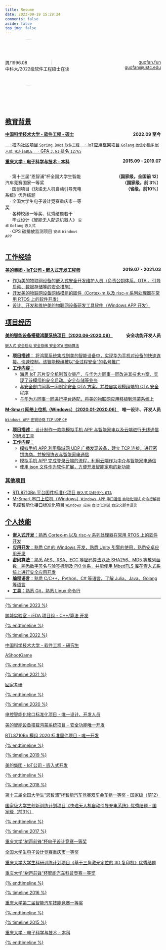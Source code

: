 ```yaml
---
title: Resume
date: 2023-09-19 15:29:24
comments: false
aside: false
top_img: false
---
```


<img src="cat.jpg" style="width:150px; height:150px; border-radius:100%; overflow:hidden;"/>

<div style="overflow:auto; position:relative; top:-100px">
  <div style="float:left; width:50%;">
    <p style="text-align:left;">
      <i class="fas fa-user"></i> 男/1996.08<br>
      <i class="fas fa-school"></i> 中科大/2022级软件工程硕士在读
    </p>
  </div>
  <div style="float:right; width:50%;">
    <p style="text-align:right;">
      <i class="fas fa-home"></i> <a href="https://www.guofan.fun">guofan.fun</a><br>
      <i class="fas fa-envelope"></i> <a href="mailto:guofan@ustc.edu">guofan@ustc.edu
    </p>
  </div>
</div>

## 教育背景

<p style="text-align:left;"><b>中国科学技术大学 - 软件工程 - 硕士</b><span style="float:right;"><b>2022.09 至今</b></span></p>

&emsp;⋅ 校内社区项目 `Spring Boot` `软件工程`
&emsp;⋅ IoT应用框架项目 `Golang` `微信小程序` `嵌入式 WiFi&BLE`
&emsp;⋅ GPA `3.61` 排名 `12/65`

<p style="text-align:left;"><b>重庆大学 - 电子科学与技术 - 本科</b><span style="float:right;"><b>2015.09 - 2019.07</b></span></p>

<div style="overflow:auto;">
  <div style="float:left; width:50%;">
    <p style="text-align:left;">
      &emsp;⋅ 第十三届“恩智浦”杯全国大学生智能汽车竞赛国家一等奖<br>
      &emsp;⋅ 国创项目《快递无人机自动引导充电系统》优秀结题<br>
      &emsp;⋅ 全国大学生电子设计竞赛重庆市一等奖<br>
      &emsp;⋅ 各种校级一等奖、优秀结题若干<br>
      &emsp;⋅ 毕业设计《智能无人配送机器人》 <code>安卓</code> <code>Golang</code> <code>嵌入式</code><br>
      &emsp;⋅ CPS 碳排放监测项目 <code>安卓</code> <code>Windows APP</code>
    </p>
  </div>
  <div style="float:right; width:50%;">
    <p style="text-align:right;">
      <b>（国家级，全国前 12）</b><br>
      <b>（国家级，前 3%）</b><br>
      <b>（省级，前10%）</b>
    </p>
  </div>
</div>

## 工作经验

<p style="text-align:left;"><b>美的集团 - IoT公司 - 嵌入式开发工程师</b><span style="float:right;"><b>2019.07 - 2021.03</b></span></p>

- 作为美的物联网设备的嵌入式安全开发维护人员（负责公钥体系、OTA 、引导启动、数据存储等的安全措施）
- 开发美的物联网设备网络模组的固件（Cortex-m 以及 risc-v 系列处理器在常用 RTOS 上的软件开发）
- 设计、开发和维护美的物联网设备研发工具软件（Windows APP 开发）
  
## 项目经历

<p style="text-align:left;"><b>美的智能设备搭载鸿蒙系统项目（2020.06-2020.09）</b><span style="float:right;"><b>安全功能开发人员</b></span></p>

`嵌入式` `安全启动` `安全存储` `安全OTA` `密码算法`

- **项目描述**：
    将鸿蒙系统集成到美的智能设备中，实现华为手机对设备的快速连接、快速控制。该智能模组被以“全过程安全”的名号推广
- **工作内容**：
  - 海思 IoT 芯片安全机制首次量产，与华为方同事一同改进其技术方案，实现了该模组的安全启动、安全存储等业务
  - 与安全部门同事一同制定安全 OTA 方案，并独自实现模组端的 OTA 安全程序
  - 与华为方同事一同进行平台适配，将美的物联网应用移植到鸿蒙系统上

<p style="text-align:left;"><b>M-Smart 网络上位机（Windows）（2020.01-2020.06）</b><span style="float:right;"><b>唯一设计、开发人员</b></span></p>

`Windows APP` `密钥协商` `TCP` `UDP` `C#`

- **项目描述**：
    设计制作一款能模拟手机 APP 与智能家电以及云端进行无线通信的研发工具
- **工作内容**：
  - 模拟手机 APP 利用局域网 UDP 广播发现设备，建立 TCP 连接，进行密钥协商，并按照协议与智能家电通信
  - 模拟手机 APP 完成登录云端的流程，利用云端作为中介与智能家电通信
  - 使用 json 文件作为软件扩展，方便开发智能家电的新功能


### 其他项目

- RTL8710Bn 平台固件标准化项目 `嵌入式` `功耗优化` `OTA`
- M-Smart 串口上位机（Windows）`Windows APP` `串口通信` `自动化测试` `命令行解析`
- 电控智能化接口标准化项目 `Windows 应用` `自动化测试` `自定义脚本语言`

## 个人技能

- **嵌入式开发**：熟悉 Cortex-m 以及 risc-v 系列处理器在常用 RTOS 上的软件开发
- **应用开发**：熟悉 C# 的 Windows 开发，熟悉 Unity 引擎的使用，熟悉安卓应用开发
- **密码算法**：熟悉 AES、RSA、ECC 等密码算法以及 SHA256、MD5 等散列函数，熟悉数字签名与验签机制及 PKI 体系，并能使用 MbedTLS 库在嵌入式系统上进行安全应用开发
- **编程语言**：熟悉 C/C++、Python、C# 等语言，了解 Julia、Java、Golang 等语言
- **工具**：熟悉 Git，熟悉 Linux 命令行

---------------------------

{% timeline 2023 %}
<!-- timeline 07 -->
鹏城实验室 - iEDA 项目组 - C++/算法 开发
<!-- endtimeline -->
{% endtimeline %}

{% timeline 2022 %}
<!-- timeline 09 -->
中国科学技术大学 - 软件工程 - 研究生
<!-- endtimeline -->
<!-- timeline 05 -->
AShootGame
<!-- endtimeline -->
{% endtimeline %}

{% timeline 2021 %}
<!-- timeline 03 -->
回家考研
<!-- endtimeline -->
{% endtimeline %}

{% timeline 2020 %}
<!-- timeline 09 -->
电控智能化接口标准化项目 - 唯一设计、开发人员
<!-- endtimeline -->
<!-- timeline 06 -->
美的智能设备搭载鸿蒙系统项目 - 安全功能唯一开发
<!-- endtimeline -->
<!-- timeline 02 -->
RTL8710Bn 模组 2020 标准固件项目 - 唯一开发
<!-- endtimeline -->
{% endtimeline %}

{% timeline 2019 %}
<!-- timeline 07 -->
美的集团 - IoT公司 - 嵌入式开发
<!-- endtimeline -->
{% endtimeline %}

{% timeline 2018 %}
<!-- timeline 08 -->
第十三届全国大学生“恩智浦”杯智能汽车竞赛双车会车组一等奖 - 国家级（前12）
<!-- endtimeline -->
<!-- timeline 07 -->
国家级大学生创新训练计划项目《快递无人机自动引导充电系统》优秀结题 - 国家级（前3%）
<!-- endtimeline -->
{% endtimeline %}

{% timeline 2017 %}
<!-- timeline 12 -->
重庆大学“树声前锋”杯电子设计竞赛一等奖
<!-- endtimeline -->
<!-- timeline 10 -->
全国大学生电子设计竞赛重庆市一等奖
<!-- endtimeline -->
<!-- timeline 07 -->
重庆大学大学生科研训练计划项目《基于三角激光定位的 3D 复印机》优秀结题
<!-- endtimeline -->
<!-- timeline 01 -->
重庆大学“树声前锋”杯智能汽车科普竞赛一等奖
<!-- endtimeline -->
{% endtimeline %}

{% timeline 2016 %}
<!-- timeline 05 -->
重庆大学第二届智能汽车技能竞赛一等奖
<!-- endtimeline -->
{% endtimeline %}

{% timeline 2015 %}
<!-- timeline 09 -->
重庆大学 - 电子科学与技术 - 本科
<!-- endtimeline -->
{% endtimeline %}
